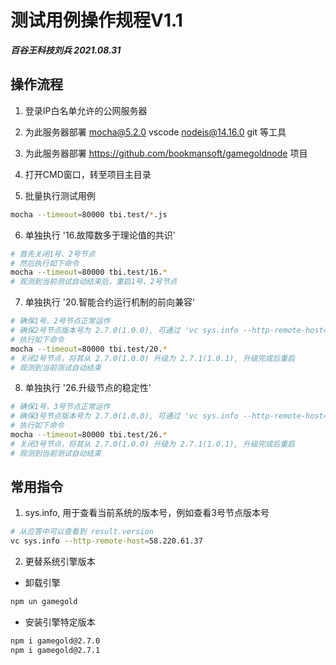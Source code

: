 # 测试用例操作规程V1.1

***百谷王科技刘兵 2021.08.31***

## 操作流程

1. 登录IP白名单允许的公网服务器

2. 为此服务器部署 mocha@5.2.0 vscode nodejs@14.16.0 git 等工具

3. 为此服务器部署 https://github.com/bookmansoft/gamegoldnode 项目

4. 打开CMD窗口，转至项目主目录

5. 批量执行测试用例
```bash
mocha --timeout=80000 tbi.test/*.js
```

6. 单独执行 '16.故障数多于理论值的共识'
```bash
# 首先关闭1号、2号节点
# 然后执行如下命令
mocha --timeout=80000 tbi.test/16.*
# 观测到当前测试自动结束后，重启1号、2号节点
```

7. 单独执行 '20.智能合约运行机制的前向兼容'
```bash
# 确保1号、2号节点正常运作
# 确保2号节点版本号为 2.7.0(1.0.0), 可通过 'vc sys.info --http-remote-host=58.220.61.36' 指令查看
# 执行如下命令
mocha --timeout=80000 tbi.test/20.*
# 关闭2号节点，将其从 2.7.0(1.0.0) 升级为 2.7.1(1.0.1), 升级完成后重启
# 观测到当前测试自动结束
```

8. 单独执行 '26.升级节点的稳定性'
```bash
# 确保1号、3号节点正常运作
# 确保3号节点版本号为 2.7.0(1.0.0), 可通过 'vc sys.info --http-remote-host=58.220.61.37' 指令查看
# 执行如下命令
mocha --timeout=80000 tbi.test/26.*
# 关闭3号节点，将其从 2.7.0(1.0.0) 升级为 2.7.1(1.0.1), 升级完成后重启
# 观测到当前测试自动结束
```

## 常用指令

1. sys.info, 用于查看当前系统的版本号，例如查看3号节点版本号

```bash
# 从应答中可以查看到 result.version 
vc sys.info --http-remote-host=58.220.61.37
```

2. 更替系统引擎版本

- 卸载引擎
```bash
npm un gamegold
```

- 安装引擎特定版本
```bash
npm i gamegold@2.7.0
npm i gamegold@2.7.1
```
